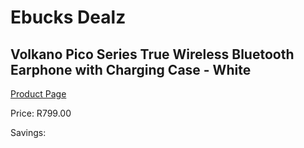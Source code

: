 
# Ebucks Dealz
## Volkano Pico Series True Wireless Bluetooth Earphone with Charging Case - White
[Product Page](https://www.ebucks.com/web/shop/productSelected.do?prodId=1197577854&catId=714972256)

Price: R799.00

Savings: 


	